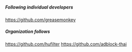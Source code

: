 ##### Following individual developers

https://github.com/greasemonkey

##### Organization follows

https://github.com/hufilter
https://github.com/adblock-thai

